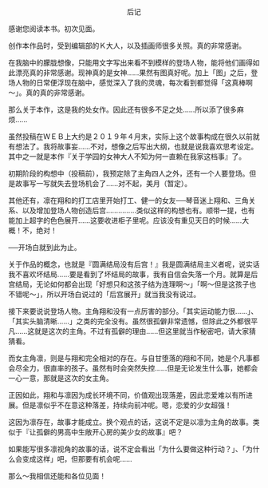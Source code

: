 <p align="center">后记</p>

感谢您阅读本书。初次见面。

创作本作品时，受到编辑部的Ｋ大人，以及插画师很多关照。真的非常感谢。

在我脑中的朦胧想像，只能用文字写出来看不到模样的登场人物，能将他们画得如此漂亮真的非常感谢。现神真的是女神……果然有图真好呢。加上「图」之后，登场人物的日常便浮现在脑中，感觉深入了我的灵魂，每次看到都觉得「这真棒啊～」。真的真的非常感谢。

那么关于本作，这是我的处女作。因此还有很多不足之处……所以添了很多麻烦……

虽然投稿在ＷＥＢ上大约是２０１９年４月末，实际上这个故事构成在很久以前就有想法了。我将故事妄……不对，想像之后写出大纲，也就是说我喜欢思考设定。其中之一就是本作『关于学园的女神大人不知为何一直赖在我家这档事』了。

初期阶段的构想中（投稿前），我预定除了主角四人之外，还有一个人要登场。但是故事写一写就失去登场机会了……对不起，美月（暂定）。

其他还有，凛在翔和的打工店里开始打工、健一的女友──琴音迷上翔和、三角关系、以及增加登场人物创造后宫……………类似这样的构想也有。顺带一提，也有能加上超字的色色展开……这要收进柜子里呢。应该没有重见天日的时候……大概！不，绝对！

──开场白就到此为止。

关于作品的概念，也就是『圆满结局没有后宫！』我是圆满结局主义者呢，说实话我不喜欢坏结局……要是看到了坏结局的故事，我有自信会失落一个月。就算是后宫结局，无论如何都会出现「好想只和这孩子结为连理啊～」「啊～但是这孩子也不错呢～」，所以开场白说过的「后宫展开」就当我没有说过。

接下来要说说登场人物。主角翔和没有一点厉害的部分。「其实运动能力很……」、「其实头脑清晰……」之类的完全没有。虽然很孤僻非常遗憾，但除此之外都很平凡……这就是这次的主角。不过有孤僻的理由……但这里就当作秘密吧，请大家猜猜看。

而女主角凛，则是与翔和完全相对的存在。与自甘堕落的翔和不同，她是个凡事都会尽全力，很直率的孩子。虽然有时会突然失控……但是无论发生什么事，她都会一心一意，那就是这次的女主角。

正因如此，翔和与凛因为成长环境不同，价值观出现落差，因此恋爱难以有所进展。但是凛似乎不在意这种落差，持续向前冲呢。嗯，恋爱的少女超强！

这因为凛存在，故事才能成立。换个观点的话，这说不定是以凛为主角的故事。类似于『让孤僻的男高中生敞开心房的美少女的故事』吧？

如果能写很多凛视角的故事的话，说不定会看出「为什么要做这种行动？」、「为什么会变成这样」吧，但那要有机会呢……

那么～我相信还能和各位见面！

